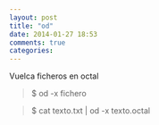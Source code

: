 ```yaml
---
layout: post
title: "od"
date: 2014-01-27 18:53
comments: true
categories: 
---
```

Vuelca ficheros en octal

>$ od -x fichero 

>$ cat texto.txt | od -x texto.octal

